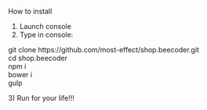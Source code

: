 How to install

1) Launch console<br>
2) Type in console:<br>
<p>
git clone https://github.com/most-effect/shop.beecoder.git<br>
cd shop.beecoder<br>
npm i<br>
bower i<br>
gulp
</p>
3) Run for your life!!!